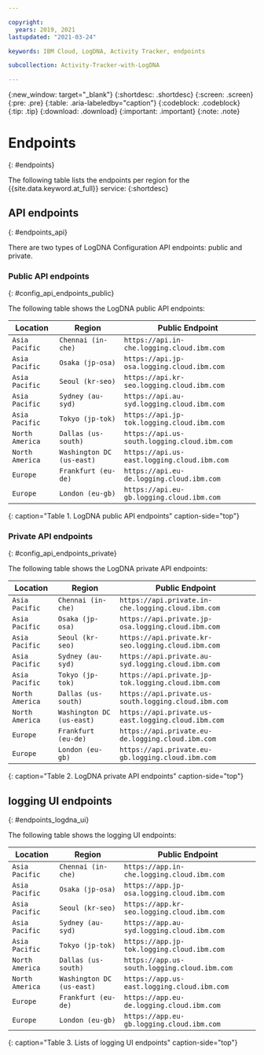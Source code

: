 ```yaml
---

copyright:
  years: 2019, 2021
lastupdated: "2021-03-24"

keywords: IBM Cloud, LogDNA, Activity Tracker, endpoints

subcollection: Activity-Tracker-with-LogDNA

---
```


{:new_window: target="_blank"}
{:shortdesc: .shortdesc}
{:screen: .screen}
{:pre: .pre}
{:table: .aria-labeledby="caption"}
{:codeblock: .codeblock}
{:tip: .tip}
{:download: .download}
{:important: .important}
{:note: .note}

# Endpoints
{: #endpoints}

The following table lists the endpoints per region for the {{site.data.keyword.at_full}} service:
{:shortdesc}


## API endpoints
{: #endpoints_api}

There are two types of LogDNA Configuration API endpoints: public and private.

### Public API endpoints
{: #config_api_endpoints_public}

The following table shows the LogDNA public API endpoints:

| Location                 | Region                   |  Public Endpoint                                   |
|--------------------------|--------------------------|----------------------------------------------------|
| `Asia Pacific`           | `Chennai (in-che)`       | `https://api.in-che.logging.cloud.ibm.com`         |
| `Asia Pacific`           | `Osaka (jp-osa)`         | `https://api.jp-osa.logging.cloud.ibm.com`         |
| `Asia Pacific`           | `Seoul (kr-seo)`         | `https://api.kr-seo.logging.cloud.ibm.com`         |
| `Asia Pacific`           | `Sydney (au-syd)`        | `https://api.au-syd.logging.cloud.ibm.com`         |
| `Asia Pacific`           | `Tokyo (jp-tok)`         | `https://api.jp-tok.logging.cloud.ibm.com`         |
| `North America`          | `Dallas (us-south)`      | `https://api.us-south.logging.cloud.ibm.com`       |
| `North America`          | `Washington DC (us-east)` | `https://api.us-east.logging.cloud.ibm.com`       |
| `Europe`                 | `Frankfurt (eu-de)`      | `https://api.eu-de.logging.cloud.ibm.com`          |
| `Europe`                 | `London (eu-gb)`         | `https://api.eu-gb.logging.cloud.ibm.com`          |
{: caption="Table 1. LogDNA public API endpoints" caption-side="top"}

### Private API endpoints
{: #config_api_endpoints_private}

The following table shows the LogDNA private API endpoints:

| Location                 | Region                   |  Public Endpoint                                   |
|--------------------------|--------------------------|----------------------------------------------------|
| `Asia Pacific`           | `Chennai (in-che)`       | `https://api.private.in-che.logging.cloud.ibm.com`       |
| `Asia Pacific`           | `Osaka (jp-osa)`         | `https://api.private.jp-osa.logging.cloud.ibm.com`         |
| `Asia Pacific`           | `Seoul (kr-seo)`         | `https://api.private.kr-seo.logging.cloud.ibm.com`         |
| `Asia Pacific`           | `Sydney (au-syd)`        | `https://api.private.au-syd.logging.cloud.ibm.com`         |
| `Asia Pacific`           | `Tokyo (jp-tok)`         | `https://api.private.jp-tok.logging.cloud.ibm.com`         |
| `North America`          | `Dallas (us-south)`      | `https://api.private.us-south.logging.cloud.ibm.com`       |
| `North America`          | `Washington DC (us-east)`   | `https://api.private.us-east.logging.cloud.ibm.com`         |
| `Europe`                 | `Frankfurt (eu-de)`      | `https://api.private.eu-de.logging.cloud.ibm.com`          |
| `Europe`                 | `London (eu-gb)`         | `https://api.private.eu-gb.logging.cloud.ibm.com`          |
{: caption="Table 2. LogDNA private API endpoints" caption-side="top"}


## logging UI endpoints
{: #endpoints_logdna_ui}

The following table shows the logging UI endpoints:

| Location                 | Region                   |  Public Endpoint                                   |
|--------------------------|--------------------------|----------------------------------------------------|
| `Asia Pacific`           | `Chennai (in-che)`       | `https://app.in-che.logging.cloud.ibm.com`       |
| `Asia Pacific`           | `Osaka (jp-osa)`         | `https://app.jp-osa.logging.cloud.ibm.com`         |
| `Asia Pacific`           | `Seoul (kr-seo)`         | `https://app.kr-seo.logging.cloud.ibm.com`         |
| `Asia Pacific`           | `Sydney (au-syd)`        | `https://app.au-syd.logging.cloud.ibm.com`         |
| `Asia Pacific`           | `Tokyo (jp-tok)`         | `https://app.jp-tok.logging.cloud.ibm.com`         |
| `North America`          | `Dallas (us-south)`      | `https://app.us-south.logging.cloud.ibm.com`       |
| `North America`          | `Washington DC (us-east)`   | `https://app.us-east.logging.cloud.ibm.com`        |
| `Europe`                 | `Frankfurt (eu-de)`      | `https://app.eu-de.logging.cloud.ibm.com`         |
| `Europe`                 | `London (eu-gb)`         | `https://app.eu-gb.logging.cloud.ibm.com`         |
{: caption="Table 3. Lists of logging UI endpoints" caption-side="top"}

